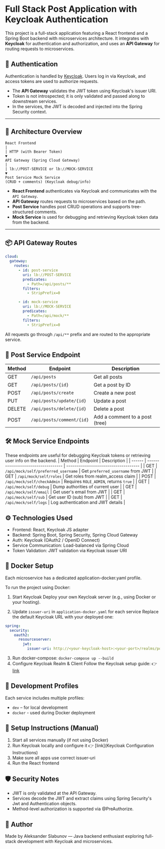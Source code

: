 # Full Stack Post Application with Keycloak Authentication

This project is a full-stack application featuring a React frontend and a Spring Boot backend with microservices architecture. It integrates with **Keycloak** for authentication and authorization, and uses an **API Gateway** for routing requests to microservices.

## 🔐 Authentication

Authentication is handled by [Keycloak](https://www.keycloak.org/). Users log in via Keycloak, and access tokens are used to authorize requests.

- The **API Gateway** validates the JWT token using Keycloak's issuer URI.
- Token is not introspected; it is only validated and passed along to downstream services.
- In the services, the JWT is decoded and injected into the Spring Security context.

---

## 🧭 Architecture Overview
```
React Frontend
|
| HTTP (with Bearer Token)
▼
API Gateway (Spring Cloud Gateway)
|
| lb://POST-SERVICE or lb://MOCK-SERVICE
▼
Post Service Mock Service
(CRUD + comments) (Keycloak debug/info)
```
- **React Frontend** authenticates via Keycloak and communicates with the `API Gateway`.
- **API Gateway** routes requests to microservices based on the path.
- **Post Service** handles post CRUD operations and supports tree-structured comments.
- **Mock Service** is used for debugging and retrieving Keycloak token data from the backend.

---

## 📦 API Gateway Routes

```yaml
cloud:
  gateway:
    routes:
      - id: post-service
        uri: lb://POST-SERVICE
        predicates:
          - Path=/api/posts/**
        filters:
          - StripPrefix=0

      - id: mock-service
        uri: lb://MOCK-SERVICE
        predicates:
          - Path=/api/mock/**
        filters:
          - StripPrefix=0
```
All requests go through `/api/**` prefix and are routed to the appropriate service.

## 📮 Post Service Endpoint
| Method | Endpoint                  | Description                    |
| ------ | ------------------------- | ------------------------------ |
| GET    | `/api/posts`              | Get all posts                  |
| GET    | `/api/posts/{id}`         | Get a post by ID               |
| POST   | `/api/posts/create`       | Create a new post              |
| PUT    | `/api/posts/update/{id}`  | Update a post                  |
| DELETE | `/api/posts/delete/{id}`  | Delete a post                  |
| POST   | `/api/posts/comment/{id}` | Add a comment to a post (tree) |


## 🛠️ Mock Service Endpoints
These endpoints are useful for debugging Keycloak tokens or retrieving user info on the backend.
| Method | Endpoint                            | Description                           |
| ------ | ----------------------------------- | ------------------------------------- |
| GET    | `/api/mock/self/preferred_username` | Get `preferred_username` from JWT     |
| GET    | `/api/mock/self/roles`              | Get roles from realm\_access claim    |
| POST   | `/api/mock/self/checkAdmin`         | Requires `ROLE_ADMIN`, returns `true` |
| GET    | `/api/mock/self/debug`              | Dump authorities of current user      |
| GET    | `/api/mock/self/email`              | Get user's email from JWT             |
| GET    | `/api/mock/self/sub`                | Get user ID (sub) from JWT            |
| GET    | `/api/mock/self/logs`               | Log authentication and JWT details    |

## ⚙️ Technologies Used
 - Frontend: React, Keycloak JS adapter
 - Backend: Spring Boot, Spring Security, Spring Cloud Gateway
 - Auth: Keycloak (OAuth2 / OpenID Connect)
 - Service Communication: Load-balanced via Spring Cloud
 - Token Validation: JWT validation via Keycloak issuer URI

## 🐳 Docker Setup
Each microservice has a dedicated application-docker.yaml profile.

To run the project using Docker:

1. Start Keycloak
Deploy your own Keycloak server (e.g., using Docker or your hosting).

2. Update `issuer-uri` in `application-docker.yaml` for each service
Replace the default Keycloak URL with your deployed one:
```yaml
spring:
  security:
    oauth2:
      resourceserver:
        jwt:
          issuer-uri: http://<your-keycloak-host>:<your-port>/realms/posts-realm
```
3. Run docker-compose: `docker-compose up --build`
4. Configure Keycloak Realm & Client
Follow the Keycloak setup guide:
👉 [link](KeycloakConfigurationGuide.md)

## 🧪 Development Profiles
Each service includes multiple profiles:
 - `dev` – for local development
 - `docker` - used during Docker deployment

## 📌 Setup Instructions (Manual)
1. Start all services manually (if not using Docker)
2. Run Keycloak locally and configure it 👉 [link](Keycloak Configuration Instructions)
3. Make sure all apps use correct issuer-uri
4. Run the React frontend

## 🛡️ Security Notes
- JWT is only validated at the API Gateway.
- Services decode the JWT and extract claims using Spring Security's Jwt and Authentication objects.
- Method-level authorization is supported via @PreAuthorize.

## 👤 Author

Made by Aleksander Slabunov — Java backend enthusiast exploring full-stack development with Keycloak and microservices.
